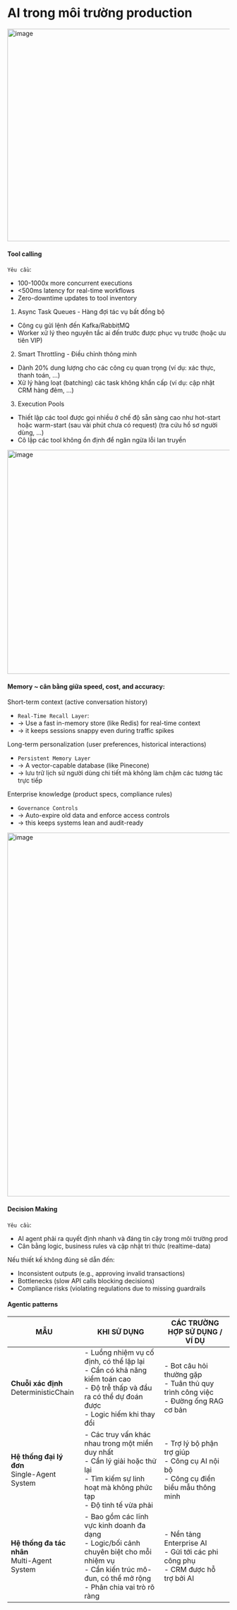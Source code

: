 # AI trong môi trường production

<img width="1190" height="482" alt="image" src="https://github.com/user-attachments/assets/72692768-0fc8-45e1-9756-0c81008321e4" />

#### Tool calling
`Yêu cầu`:
* 100-1000x more concurrent executions
* <500ms latency for real-time workflows
* Zero-downtime updates to tool inventory

1. Async Task Queues - Hàng đợi tác vụ bất đồng bộ
* Công cụ gửi lệnh đến Kafka/RabbitMQ
* Worker xử lý theo nguyên tắc ai đến trước được phục vụ trước (hoặc ưu tiên VIP)

2. Smart Throttling - Điều chỉnh thông minh
* Dành 20% dung lượng cho các công cụ quan trọng (ví dụ: xác thực, thanh toán, ...)
* Xử lý hàng loạt (batching) các task không khẩn cấp (ví dụ: cập nhật CRM hàng đêm, ...)

3. Execution Pools
* Thiết lập các tool được gọi nhiều ở chế độ sẵn sàng cao như hot-start hoặc warm-start (sau vài phút chưa có request) (tra cứu hồ sơ người dùng, ...)
* Cô lập các tool không ổn định để ngăn ngừa lỗi lan truyền

<img width="852" height="508" alt="image" src="https://github.com/user-attachments/assets/a2e1247e-5fc4-41ba-90b8-d55a9055c812" />

#### Memory ~ cân bằng giữa speed, cost, and accuracy:

Short-term context (active conversation history)
  * `Real-Time Recall Layer`:
  * -> Use a fast in-memory store (like Redis) for real-time context
  * -> it keeps sessions snappy even during traffic spikes
  
Long-term personalization (user preferences, historical interactions)
  * `Persistent Memory Layer`
  * -> A vector-capable database (like Pinecone)
  * -> lưu trữ lịch sử người dùng chi tiết mà không làm chậm các tương tác trực tiếp
  
Enterprise knowledge (product specs, compliance rules)
  * `Governance Controls`
  * -> Auto-expire old data and enforce access controls
  * -> this keeps systems lean and audit-ready

<img width="1392" height="825" alt="image" src="https://github.com/user-attachments/assets/f9f5b732-5e08-41f7-a1d4-f9631264e98c" />

#### Decision Making

`Yêu cầu`:
* AI agent phải ra quyết định nhanh và đáng tin cậy trong môi trường prod
* Cân bằng logic, business rules và cập nhật tri thức (realtime-data)

Nếu thiết kế không đúng sẽ dẫn đến:
* Inconsistent outputs (e.g., approving invalid transactions)
* Bottlenecks (slow API calls blocking decisions)
* Compliance risks (violating regulations due to missing guardrails


#### Agentic patterns


| **MẪU**                  | **KHI SỬ DỤNG**                                                                                                                                                           | **CÁC TRƯỜNG HỢP SỬ DỤNG / VÍ DỤ**                                                         |
| ------------------------ | ------------------------------------------------------------------------------------------------------------------------------------------------------------------------- | ------------------------------------------------------------------------------------------ |
| **Chuỗi xác định** <br>DeterministicChain       | - Luồng nhiệm vụ cố định, có thể lặp lại  <br> - Cần có khả năng kiểm toán cao <br> - Độ trễ thấp và đầu ra có thể dự đoán được <br> - Logic hiếm khi thay đổi            | - Bot câu hỏi thường gặp <br> - Tuân thủ quy trình công việc <br> - Đường ống RAG cơ bản   |
| **Hệ thống đại lý đơn** <br>Single-Agent System  | - Các truy vấn khác nhau trong một miền duy nhất <br> - Cần lý giải hoặc thử lại <br> - Tìm kiếm sự linh hoạt mà không phức tạp <br> - Độ tinh tế vừa phải                | - Trợ lý bộ phận trợ giúp <br> - Công cụ AI nội bộ <br> - Công cụ điền biểu mẫu thông minh |
| **Hệ thống đa tác nhân** <br>Multi-Agent System | - Bao gồm các lĩnh vực kinh doanh đa dạng <br> - Logic/bối cảnh chuyên biệt cho mỗi nhiệm vụ <br> - Cần kiến trúc mô-đun, có thể mở rộng <br> - Phân chia vai trò rõ ràng | - Nền tảng Enterprise AI <br> - Gửi tới các phi công phụ <br> - CRM được hỗ trợ bởi AI     |












